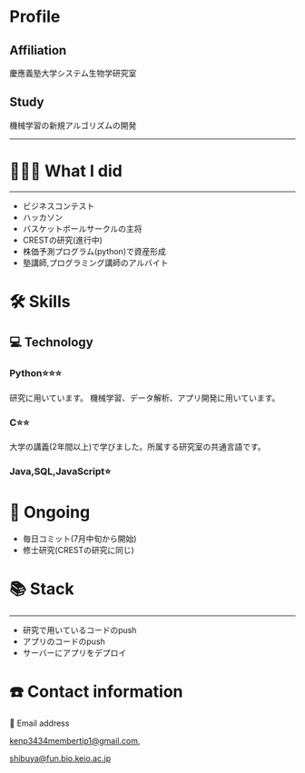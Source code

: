 # Profile

## Affiliation
慶應義塾大学システム生物学研究室

## Study
機械学習の新規アルゴリズムの開発

---

# **👩🏻‍💻** What I did

---

- ビジネスコンテスト
- ハッカソン
- バスケットボールサークルの主将
- CRESTの研究(進行中)
- 株価予測プログラム(python)で資産形成
- 塾講師,プログラミング講師のアルバイト

# 🛠 Skills

## 💻 Technology

### Python⭐️⭐️⭐️

研究に用いています。
機械学習、データ解析、アプリ開発に用いています。

### C⭐️⭐️

大学の講義(2年間以上)で学びました。所属する研究室の共通言語です。

### Java,SQL,JavaScript⭐️

# 📜 Ongoing

- 毎日コミット(7月中旬から開始)
- 修士研究(CRESTの研究に同じ)

# 📚 Stack

---

- 研究で用いているコードのpush
- アプリのコードのpush
- サーバーにアプリをデプロイ

# ☎️ Contact information

📧 Email address

kenp3434membertip1@gmail.com, 

shibuya@fun.bio.keio.ac.jp

